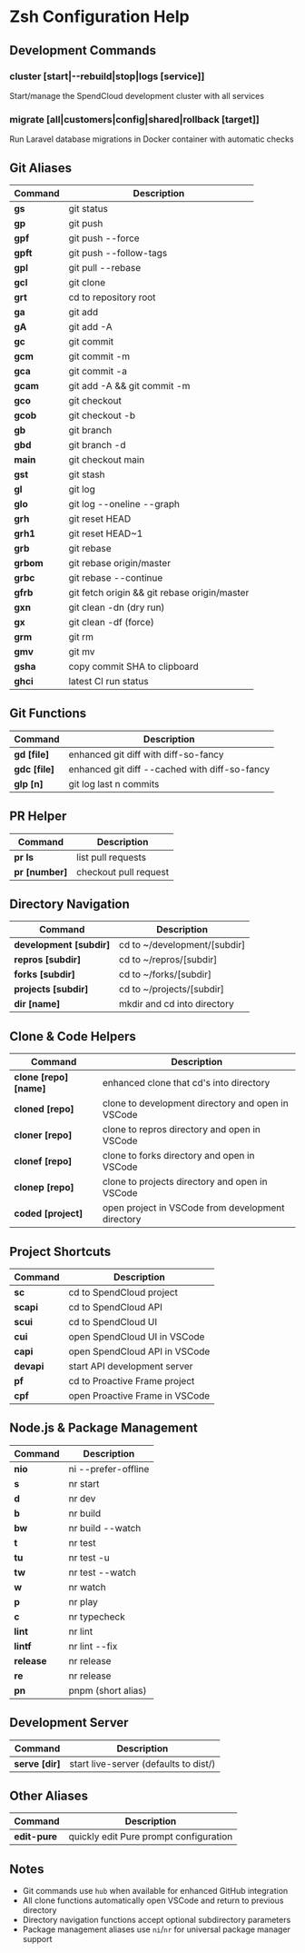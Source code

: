 # Zsh Configuration Help

## Development Commands

### cluster [start|--rebuild|stop|logs [service]]
Start/manage the SpendCloud development cluster with all services

### migrate [all|customers|config|shared|rollback [target]]
Run Laravel database migrations in Docker container with automatic checks

## Git Aliases

| Command | Description |
|---------|-------------|
| **gs** | git status |
| **gp** | git push |
| **gpf** | git push --force |
| **gpft** | git push --follow-tags |
| **gpl** | git pull --rebase |
| **gcl** | git clone |
| **grt** | cd to repository root |
| **ga** | git add |
| **gA** | git add -A |
| **gc** | git commit |
| **gcm** | git commit -m |
| **gca** | git commit -a |
| **gcam** | git add -A && git commit -m |
| **gco** | git checkout |
| **gcob** | git checkout -b |
| **gb** | git branch |
| **gbd** | git branch -d |
| **main** | git checkout main |
| **gst** | git stash |
| **gl** | git log |
| **glo** | git log --oneline --graph |
| **grh** | git reset HEAD |
| **grh1** | git reset HEAD~1 |
| **grb** | git rebase |
| **grbom** | git rebase origin/master |
| **grbc** | git rebase --continue |
| **gfrb** | git fetch origin && git rebase origin/master |
| **gxn** | git clean -dn (dry run) |
| **gx** | git clean -df (force) |
| **grm** | git rm |
| **gmv** | git mv |
| **gsha** | copy commit SHA to clipboard |
| **ghci** | latest CI run status |

## Git Functions

| Command | Description |
|---------|-------------|
| **gd [file]** | enhanced git diff with diff-so-fancy |
| **gdc [file]** | enhanced git diff --cached with diff-so-fancy |
| **glp [n]** | git log last n commits |

## PR Helper

| Command | Description |
|---------|-------------|
| **pr ls** | list pull requests |
| **pr [number]** | checkout pull request |

## Directory Navigation

| Command | Description |
|---------|-------------|
| **development [subdir]** | cd to ~/development/[subdir] |
| **repros [subdir]** | cd to ~/repros/[subdir] |
| **forks [subdir]** | cd to ~/forks/[subdir] |
| **projects [subdir]** | cd to ~/projects/[subdir] |
| **dir [name]** | mkdir and cd into directory |

## Clone & Code Helpers

| Command | Description |
|---------|-------------|
| **clone [repo] [name]** | enhanced clone that cd's into directory |
| **cloned [repo]** | clone to development directory and open in VSCode |
| **cloner [repo]** | clone to repros directory and open in VSCode |
| **clonef [repo]** | clone to forks directory and open in VSCode |
| **clonep [repo]** | clone to projects directory and open in VSCode |
| **coded [project]** | open project in VSCode from development directory |

## Project Shortcuts

| Command | Description |
|---------|-------------|
| **sc** | cd to SpendCloud project |
| **scapi** | cd to SpendCloud API |
| **scui** | cd to SpendCloud UI |
| **cui** | open SpendCloud UI in VSCode |
| **capi** | open SpendCloud API in VSCode |
| **devapi** | start API development server |
| **pf** | cd to Proactive Frame project |
| **cpf** | open Proactive Frame in VSCode |

## Node.js & Package Management

| Command | Description |
|---------|-------------|
| **nio** | ni --prefer-offline |
| **s** | nr start |
| **d** | nr dev |
| **b** | nr build |
| **bw** | nr build --watch |
| **t** | nr test |
| **tu** | nr test -u |
| **tw** | nr test --watch |
| **w** | nr watch |
| **p** | nr play |
| **c** | nr typecheck |
| **lint** | nr lint |
| **lintf** | nr lint --fix |
| **release** | nr release |
| **re** | nr release |
| **pn** | pnpm (short alias) |

## Development Server

| Command | Description |
|---------|-------------|
| **serve [dir]** | start live-server (defaults to dist/) |

## Other Aliases

| Command | Description |
|---------|-------------|
| **edit-pure** | quickly edit Pure prompt configuration |

## Notes

- Git commands use `hub` when available for enhanced GitHub integration
- All clone functions automatically open VSCode and return to previous directory
- Directory navigation functions accept optional subdirectory parameters
- Package management aliases use `ni`/`nr` for universal package manager support
